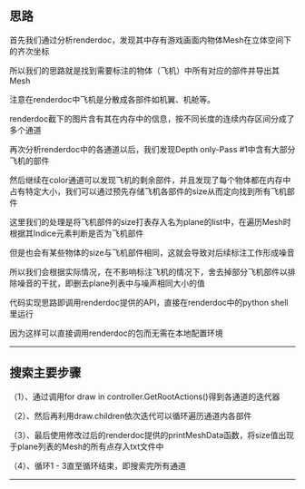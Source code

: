 ## 思路
首先我们通过分析renderdoc，发现其中存有游戏画面内物体Mesh在立体空间下的齐次坐标

所以我们的思路就是找到需要标注的物体（飞机）中所有对应的部件并导出其Mesh

注意在renderdoc中飞机是分散成各部件如机翼、机舱等。

renderdoc截下的图片含有其在内存中的信息，按不同长度的连续内存区间分成了多个通道

再次分析renderdoc中的各通道以后，我们发现Depth only-Pass #1中含有大部分飞机的部件

然后继续在color通道可以发现飞机的剩余部件，并且发现了每个物体都在内存中占有特定大小，我们可以通过预先存储飞机各部件的size从而定向找到所有飞机部件

这里我们的处理是将飞机部件的size打表存入名为plane的list中，在遍历Mesh时根据其Indice元素判断是否为飞机部件

但是也会有某些物体的size与飞机部件相同，这就会导致对后续标注工作形成噪音

所以我们会根据实际情况，在不影响标注飞机的情况下，舍去掉部分飞机部件以排除噪音的干扰，即删去plane列表中与噪声相同大小的值

代码实现思路即调用renderdoc提供的API，直接在renderdoc中的python shell里运行

因为这样可以直接调用renderdoc的包而无需在本地配置环境

---
## 搜索主要步骤

（1）、通过调用for draw in controller.GetRootActions()得到各通道的迭代器

（2）、然后再利用draw.children依次迭代可以循环遍历通道内各部件

（3）、最后使用修改过后的renderdoc提供的printMeshData函数，将size值出现于plane列表的Mesh的所有点存入txt文件中

（4）、循环1 - 3直至循环结束，即搜索完所有通道

---
